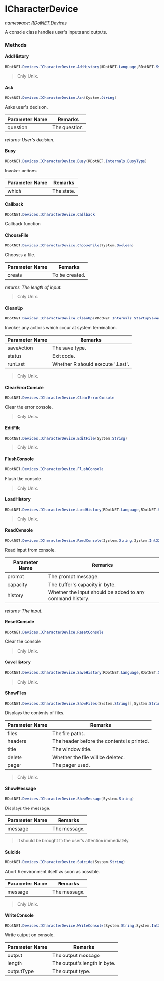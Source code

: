 ﻿# ICharacterDevice
_namespace: [RDotNET.Devices](./index.md)_

A console class handles user's inputs and outputs.



### Methods

#### AddHistory
```csharp
RDotNET.Devices.ICharacterDevice.AddHistory(RDotNET.Language,RDotNET.SymbolicExpression,RDotNET.Pairlist,RDotNET.REnvironment)
```

> 
>  Only Unix.
>  

#### Ask
```csharp
RDotNET.Devices.ICharacterDevice.Ask(System.String)
```
Asks user's decision.

|Parameter Name|Remarks|
|--------------|-------|
|question|The question.|


_returns: User's decision._

#### Busy
```csharp
RDotNET.Devices.ICharacterDevice.Busy(RDotNET.Internals.BusyType)
```
Invokes actions.

|Parameter Name|Remarks|
|--------------|-------|
|which|The state.|


#### Callback
```csharp
RDotNET.Devices.ICharacterDevice.Callback
```
Callback function.

#### ChooseFile
```csharp
RDotNET.Devices.ICharacterDevice.ChooseFile(System.Boolean)
```
Chooses a file.

|Parameter Name|Remarks|
|--------------|-------|
|create|To be created.|


_returns: The length of input._
> 
>  Only Unix.
>  

#### CleanUp
```csharp
RDotNET.Devices.ICharacterDevice.CleanUp(RDotNET.Internals.StartupSaveAction,System.Int32,System.Boolean)
```
Invokes any actions which occur at system termination.

|Parameter Name|Remarks|
|--------------|-------|
|saveAction|The save type.|
|status|Exit code.|
|runLast|Whether R should execute '.Last'.|

> 
>  Only Unix.
>  

#### ClearErrorConsole
```csharp
RDotNET.Devices.ICharacterDevice.ClearErrorConsole
```
Clear the error console.
> 
>  Only Unix.
>  

#### EditFile
```csharp
RDotNET.Devices.ICharacterDevice.EditFile(System.String)
```

> 
>  Only Unix.
>  

#### FlushConsole
```csharp
RDotNET.Devices.ICharacterDevice.FlushConsole
```
Flush the console.
> 
>  Only Unix.
>  

#### LoadHistory
```csharp
RDotNET.Devices.ICharacterDevice.LoadHistory(RDotNET.Language,RDotNET.SymbolicExpression,RDotNET.Pairlist,RDotNET.REnvironment)
```

> 
>  Only Unix.
>  

#### ReadConsole
```csharp
RDotNET.Devices.ICharacterDevice.ReadConsole(System.String,System.Int32,System.Boolean)
```
Read input from console.

|Parameter Name|Remarks|
|--------------|-------|
|prompt|The prompt message.|
|capacity|The buffer's capacity in byte.|
|history|Whether the input should be added to any command history.|


_returns: The input._

#### ResetConsole
```csharp
RDotNET.Devices.ICharacterDevice.ResetConsole
```
Clear the console.
> 
>  Only Unix.
>  

#### SaveHistory
```csharp
RDotNET.Devices.ICharacterDevice.SaveHistory(RDotNET.Language,RDotNET.SymbolicExpression,RDotNET.Pairlist,RDotNET.REnvironment)
```

> 
>  Only Unix.
>  

#### ShowFiles
```csharp
RDotNET.Devices.ICharacterDevice.ShowFiles(System.String[],System.String[],System.String,System.Boolean,System.String)
```
Displays the contents of files.

|Parameter Name|Remarks|
|--------------|-------|
|files|The file paths.|
|headers|The header before the contents is printed.|
|title|The window title.|
|delete|Whether the file will be deleted.|
|pager|The pager used.|

> 
>  Only Unix.
>  

#### ShowMessage
```csharp
RDotNET.Devices.ICharacterDevice.ShowMessage(System.String)
```
Displays the message.

|Parameter Name|Remarks|
|--------------|-------|
|message|The message.|

> 
>  It should be brought to the user's attention immediately.
>  

#### Suicide
```csharp
RDotNET.Devices.ICharacterDevice.Suicide(System.String)
```
Abort R environment itself as soon as possible.

|Parameter Name|Remarks|
|--------------|-------|
|message|The message.|

> 
>  Only Unix.
>  

#### WriteConsole
```csharp
RDotNET.Devices.ICharacterDevice.WriteConsole(System.String,System.Int32,RDotNET.Internals.ConsoleOutputType)
```
Write output on console.

|Parameter Name|Remarks|
|--------------|-------|
|output|The output message|
|length|The output's length in byte.|
|outputType|The output type.|



